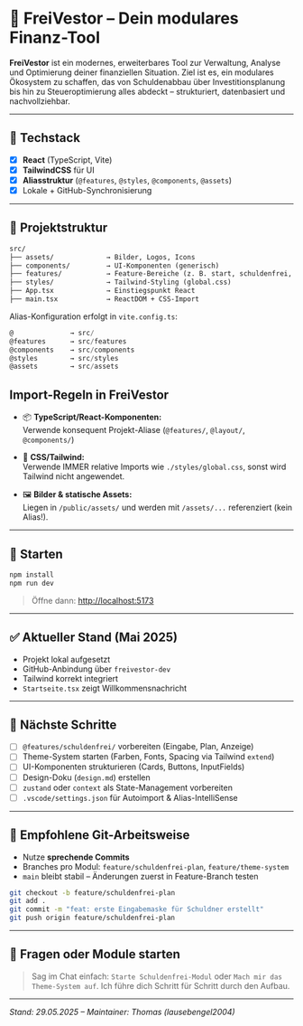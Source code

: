 # 🧠 FreiVestor – Dein modulares Finanz-Tool

**FreiVestor** ist ein modernes, erweiterbares Tool zur Verwaltung, Analyse und Optimierung deiner finanziellen Situation. Ziel ist es, ein modulares Ökosystem zu schaffen, das von Schuldenabbau über Investitionsplanung bis hin zu Steueroptimierung alles abdeckt – strukturiert, datenbasiert und nachvollziehbar.

---

## 🚀 Techstack

* [x] **React** (TypeScript, Vite)
* [x] **TailwindCSS** für UI
* [x] **Aliasstruktur** (`@features`, `@styles`, `@components`, `@assets`)
* [x] Lokale + GitHub-Synchronisierung

---

## 📁 Projektstruktur

```txt
src/
├── assets/             → Bilder, Logos, Icons
├── components/         → UI-Komponenten (generisch)
├── features/           → Feature-Bereiche (z. B. start, schuldenfrei, portfolio)
├── styles/             → Tailwind-Styling (global.css)
├── App.tsx             → Einstiegspunkt React
├── main.tsx            → ReactDOM + CSS-Import
```

Alias-Konfiguration erfolgt in `vite.config.ts`:

```ts
@              → src/
@features      → src/features
@components    → src/components
@styles        → src/styles
@assets        → src/assets
```
## Import-Regeln in FreiVestor

- 📦 **TypeScript/React-Komponenten:**  
  Verwende konsequent Projekt-Aliase (`@features/`, `@layout/`, `@components/`)

- 🎨 **CSS/Tailwind:**  
  Verwende IMMER relative Imports wie `./styles/global.css`, sonst wird Tailwind nicht angewendet.

- 🖼️ **Bilder & statische Assets:**  
  Liegen in `/public/assets/` und werden mit `/assets/...` referenziert (kein Alias!).

---

## 🧪 Starten

```bash
npm install
npm run dev
```

> Öffne dann: [http://localhost:5173](http://localhost:5173)

---

## ✅ Aktueller Stand (Mai 2025)

* Projekt lokal aufgesetzt
* GitHub-Anbindung über `freivestor-dev`
* Tailwind korrekt integriert
* `Startseite.tsx` zeigt Willkommensnachricht

---

## 📌 Nächste Schritte

* [ ] `@features/schuldenfrei/` vorbereiten (Eingabe, Plan, Anzeige)
* [ ] Theme-System starten (Farben, Fonts, Spacing via Tailwind `extend`)
* [ ] UI-Komponenten strukturieren (Cards, Buttons, InputFields)
* [ ] Design-Doku (`design.md`) erstellen
* [ ] `zustand` oder `context` als State-Management vorbereiten
* [ ] `.vscode/settings.json` für Autoimport & Alias-IntelliSense

---

## 🧠 Empfohlene Git-Arbeitsweise

* Nutze **sprechende Commits**
* Branches pro Modul: `feature/schuldenfrei-plan`, `feature/theme-system`
* `main` bleibt stabil – Änderungen zuerst in Feature-Branch testen

```bash
git checkout -b feature/schuldenfrei-plan
git add .
git commit -m "feat: erste Eingabemaske für Schuldner erstellt"
git push origin feature/schuldenfrei-plan
```

---

## 💬 Fragen oder Module starten

> Sag im Chat einfach: `Starte Schuldenfrei-Modul` oder `Mach mir das Theme-System auf`. Ich führe dich Schritt für Schritt durch den Aufbau.

---

*Stand: 29.05.2025 – Maintainer: Thomas (lausebengel2004)*
